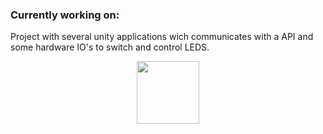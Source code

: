 ### Currently working on:

Project with several unity applications wich communicates with a API and some hardware IO's to switch and control LEDS.


<div id="header" align="center">
  <img src="https://media.giphy.com/media/Qo2dupDib32rkTY4hX/giphy.gif" width="100"/>
</div>

